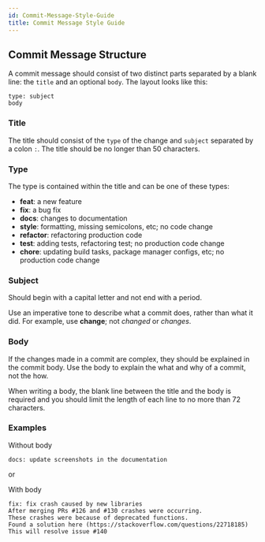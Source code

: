 ```yaml
---
id: Commit-Message-Style-Guide
title: Commit Message Style Guide
---
```


## Commit Message Structure
A commit message should consist of two distinct parts separated by a blank line: the `title` and an optional `body`. The layout looks like this:

```
type: subject
body
```

### Title
The title should consist of the `type` of the change and `subject` separated by a colon `:`. The title should be no longer than 50 characters.

### Type
The type is contained within the title and can be one of these types:

- **feat**: a new feature
- **fix**: a bug fix
- **docs**: changes to documentation
- **style**: formatting, missing semicolons, etc; no code change
- **refactor**: refactoring production code
- **test**: adding tests, refactoring test; no production code change
- **chore**: updating build tasks, package manager configs, etc; no production code change

### Subject
Should begin with a capital letter and not end with a period.

Use an imperative tone to describe what a commit does, rather than what it did. For example, use **change**; not _changed_ or _changes_.

### Body
If the changes made in a commit are complex, they should be explained in the commit body. Use the body to explain the what and why of a commit, not the how.

When writing a body, the blank line between the title and the body is required and you should limit the length of each line to no more than 72 characters.

### Examples

Without body
```
docs: update screenshots in the documentation
```
or

With body
```
fix: fix crash caused by new libraries 
After merging PRs #126 and #130 crashes were occurring. 
These crashes were because of deprecated functions. 
Found a solution here (https://stackoverflow.com/questions/22718185) 
This will resolve issue #140
```
